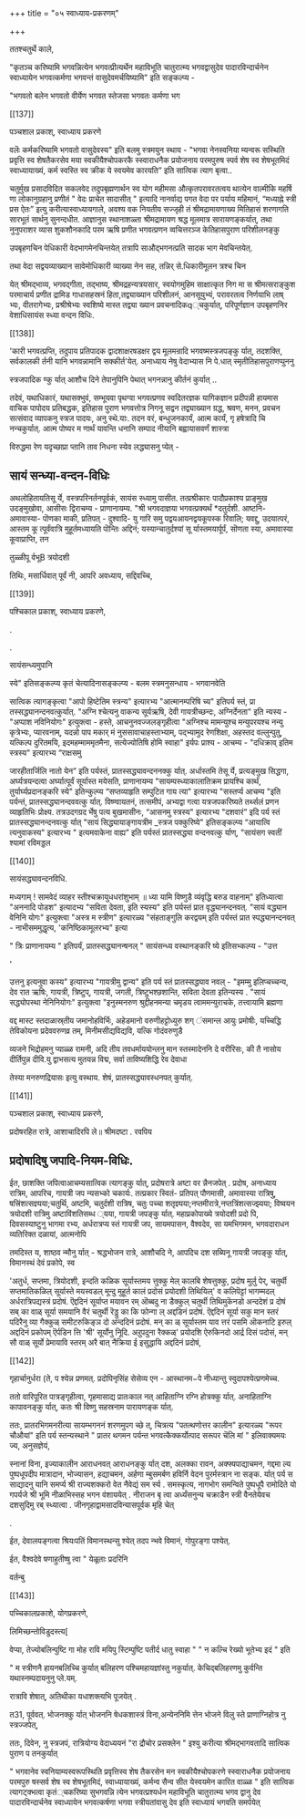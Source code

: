 +++
title = "०५ स्वाध्याय-प्रकरणम्"

+++

ततश्चतुर्थे काले, 

"कृतञ्च करिष्यामि भगवन्नित्येन भगवत्प्रीत्यर्थेन महाविभूति चातुरात्म्य भगवद्वासुदेव पादारविन्दार्चनेन स्वाध्यायेन भगवत्कर्मणा भगवन्तं वासुदेवमर्चयिष्यामि" इति सङ्कल्प्य - 

"भगवतो बलेन भगवतो वीर्येण भगवत स्तेजसा भगवतः कर्मणा भग 

[[137]] 
 
पञ्चशाल प्रकाश्, स्वाध्याय प्रकरणे 

वलॆः कर्मकरिष्यामि भगवतो वासुदेवस्य" इति बलमु स्त्रमयुन स्थाय - "भगवा नेनस्वनिया म्यन्वरू सस्थिति प्रवृत्ति स्व शेषतैकरसेव मया स्वकीयैश्चोपकरकै स्स्वाराधनैक प्रयोजनाय परमपुरुष स्पर्व शेष स्व शेषभूतमिदं स्वाध्यायाख्यं, कर्म स्वस्ति स्व क्रीक ये स्वयमेव कारयति” इति सात्विक त्याग बृत्वा.. 

चतुर्मुख प्रसादविदित सकलवेद तदुपबृह्मणार्थन स्व योग महीमसा औत्कृतपरावरतत्वय थात्येन वाल्मीकि महर्षि णा लोकानुग्रहानु प्रणीतं " वेदः प्राचेत सादासीत् " इत्यादि नानर्वाद्य पगत वेदा पर पर्याय महिमानं, “मध्याह्ने स्त्री प्रस ऐतः” इत्यु करीत्यास्वाध्यायगाले, अवश्य वक नियतीय सज्जृही तं श्रीमद्रामायणाख्य मितिहासं शरणागति सारभूतं सार्थनु सुनन्दधीत. आज्ञानुस स्थानाशळ्ता श्रीमद्रामायण श्रद्ध मूलमात्र सारायणङ्कर्यात्, तथा नुनुपराशर व्यास शुकशौनकादि परम ऋषि प्रणीत भगवत्प्रणन व्वचित्तरञ्ज केतिहासपुराण परिशीलनङ्कु 

उपबृहणचिन पेधिकारी वेदभागमेनचिन्तयेत् तत्रापि साऔद्भगनत्प्रति सादक भाग मेवचिन्तयेत्. 

तथा वेदा सद्वयव्याख्यान सावेमोधिकारी व्याख्या नेन सह, तन्निर् से.धिकारीमूलन त्रश्च चिन 

येत् श्रीमद्भाव्य, भगवद्गीता, तद्भाष्य, श्रीमद्रहन्यत्रयसार, स्वयोगमुहिम साक्षात्कृत निग मा स श्रीमत्सराङ्कुश परमाचार्य प्रणीत द्रामिड गाधासहस्रनं हिता,तद्व्याख्यान परिशीलनं, आनसूयुभ्यं, परावरतत्व निर्णयाभि लाष् भ्यः, वीतरागेभ्यः, प्रश्रीश्रेभ्यः स्वशिष्ये मास्त तद्व्या ख्यान प्रवचनादिकq्चकुर्यात्, परिपूर्णज्ञान उपबृहणनिर वेशाधिसायंस स्ध्या वन्दन विधिः. 

[[138]] 

'कारी भगवत्प्रप्ति, तदुपाय प्रतिपादक द्वादशाक्षरषडक्षर द्वय मूलमन्रादि भगवष्मस्त्रजपङ्कु र्यात्, तदशक्ति, सर्वकालकी र्तनी यानि भगवन्नामानि सक्कीर्त'येत्. अनाध्याय नेषु वेदाभ्यास नि पे.धात् स्मृतीतिहासपुराणप्पुननु 

स्त्रजपादिक ण्कु र्यात् आशौच दिने तेपानुपिनि पेथात् भगनन्नानु कीर्तनं कुर्यात् .. 

तदेवं, यथाधिकारं, यथासक्भुवं, सम्भूयवा पृथग्वा भगवत्प्रणव स्वदितरज्ञक यागिकज्ञान प्रदीपन्नी हायमास वाचिक पापोदय प्रतिबद्धक, इतिहास पुराण भगवत्तोत्र निगनू सद्वन तद्व्याख्यान ग्रद्ध, श्रवण, मनन, प्रवचन सत्संवाद व्यापकनु स्त्रज पादयः, अनु स्थे.याः. तदन वरं, बन्धुजनकार्यं, आत्म कार्यं, गृ हषेत्रादि चि नन्चकुर्यात्. आत्म पोष्यर म णार्थं यावन्ति धनानि सम्पाद नीयानि बह्वायासवर्णं शास्त्रा 

विरुद्धमा रेण यदृच्छाप्रा प्तानि ताव निधना स्येव लद्ध्यासनु प्येत् - 

## सायं सन्ध्या-वन्दन-विधिः

अथलोहितायतिसू र्ये, वस्त्रपरिनर्तनपूर्वकं, सायंस स्ध्यामु पासीत. तत्प्रश्रीकारः पादौप्रकाश्य प्राङ्मुख उदङ्मुखोवा, आसीसः द्विराचम्य - प्राणानायम्य. "श्री भगवदाज्ञया भगवत्प्रक्यर्थं *दतुर्दशी. आष्टनि-अमावास्या- पॊणका माकी, प्रतिपत् - दुश्वादि- यु गारि समु पद्वयआयनद्वयकूपस्क रिवालि; यवद्दु, उदयात्परं, आस्तम कू त्पूर्वंवात्रि मुहूर्तमध्यायति पॊन्तिः अद्दिनं; यस्यान्चातुर्दश्यां सू र्यास्तमयार्पूर्पं, सॊणता स्या, अमावास्या कूवाप्राप्ति, तन 

तुळ्ळीपू र्वभूB त्रयोदशी 

तिथिः, मसार्धिवात् पूर्वं नी, आपरि अवध्याय, सद्दिवच्चि, 

[[139]] 

पश्चिकाल प्रकाश्, स्वाध्याय प्रकरणे, 

. 

. 

सायंसन्ध्यमुपानि 

स्ये" इतिसङ्कल्प्य कृतं चेत्यादिनासङ्कल्प्य - बलम स्त्रमनुसन्धाय - भगवानवेति 

सात्विक त्यागङ्कृत्वा "आपो हिष्टेतिम स्त्रन्य" इत्यारभ्य "आत्मानम्परिषि च्य" इतिपर्य स्तं, प्रा तस्सद्ध्यानन्दनवत्कुर्यात्. "अग्नि श्चेत्यनु वाकन्य सूर्यऋषि, देवी गायत्रीच्छन्दः, अग्निर्देनता" इति न्यस्य - "अप्पाश नविनियोगः" इत्युक्त्वा - हस्ते, आचनुनवज्जलङ्गृहीत्वा "अग्निश्च मामन्युश्च मन्युपरयश्च नन्यु कृत्रेभ्यः, प्यारवनाम्, यदन्नो पाप मकार् मं नुससावाचाहस्ताभ्याम्, पद्भ्यामुद रेणशिक्षा, अहस्तद वल्लुन्पुतु, यत्किल्प दुरितमयि, इदमहम्माममृतमैना, सत्येज्योतिषि होमि स्वाहा" इर्यपः प्राश्य - आचम्य - "दधिक्राव् इतिम स्त्रस्य" इत्यारभ्य “राक्षसमु 

जारहीतार्जिलि नातो येन” इति पर्यस्तं, प्रातस्सद्ध्यावन्दननक्कु र्यात्. अर्धास्तमि तेसू र्ये, प्रत्यङ्मुख सिद्धगा, अर्घ्यत्रयन्दत्वा अर्घ्यात्पूर्वं सूर्यास्त मयेसति, प्राणानायम्य "सायम्पस्ध्याकालातिक्रम प्रायश्चि कार्थं, तुर्यार्घ्यप्रदानङ्करि स्ये" इतिन्कुल्प्य “सप्तव्याहृति सम्पुटित गाय त्या" इत्यारभ्य "सस्तर्प्य आचम्य "इति पर्यन्तं, प्रातस्सद्ध्यानन्दववत्कु र्यात्. विष्ण्वायतनं, तत्समीपं, अभ्यद्वा गत्वा यत्रजपकरिष्यते तर्थ्सलं प्रणन व्याहृतिभिः प्रोक्ष्य. तत्रउदगग्रद र्भेषु पत्य बुखमासीनः, “आसनमु स्त्रस्य" इत्यारभ्य "दशवारं” इदि पर्य स्तं प्रातस्सद्ध्यानन्दनवत्कु र्यात् "सायं सिद्ध्यायाङ्गायत्रीम _स्त्रज पक्कुरिष्ये" इतिसङ्कल्प्य “आयात्वि त्यनुवाकस्य" इत्यारभ्य " इत्यमवाकेना वाह्य” इति पर्यस्तं प्रातस्सद्ध्या वन्दनवत्कु र्याण्, "सायंसग स्वतीं श्यामां रविमड्डल 

[[140]]

सायंसद्ध्यावन्दनविधि. 

मध्यगाम् ! सामवेदं व्याहर स्तीश्चक्रायुधधरांशुभाम् ॥ ध्या यामि विष्णुडै व्यंवृद्धि बरुड वाहनाम्" इतिध्यात्वा "अननादि पोडश" इत्यादभ्य "सविता देवता, इति स्यस्य" इति पर्यस्तं प्रात वृद्ध्यानन्दनवत्. "सायं वद्ध्यान वेनिनि योगः" इत्युक्त्वा "अस्त्र म स्त्रीण" इत्यारळ्य "संहताङ्गुलि करद्वयम् इति पर्यस्तं प्रात स्पद्ध्यानन्दनवत् - नाभीसममुद्धृत्य, 'कनिष्ठिकामूलरभ्य" इत्या 

" त्रिः प्राणानायम्य " इतिपर्यं, प्रातस्सद्ध्यानन्षनल् " सायंसन्ध्य वस्थानङ्करि ष्ये इतिसभ्कल्प्य - "उत्त 

' 

उत्तनु इत्यनुवा कस्य" इत्यारभ्य "गायत्रीमु द्वान्य" इति पर्य स्तं प्रातस्सद्ध्याव नवल् - "इमम्मु इलिप्चच्चन्य, देव रात ऋषिः, गायत्री, त्रिष्टुप्, गायत्री, जगती, त्रिष्टुभश्छशान्ति, सविता देवता इतिन्यस्य . "सायं सद्ध्योपस्था नेनिनियोगः" इत्युक्त्वा "इनुस्मनरुण श्रुद्दीहनमन्या चमृडय त्वाममन्युराचके, तत्त्वायामि ब्रह्मणा 

वद्द मास्ट स्तदाळास्र्तीय जमानोहविर्भिः, अहेडमानो वरुणीहट्टोध्युरु शग् ंसमान्ल आयुः प्रमोषीः, यच्चिद्धि तेविकोयना प्रदेववरुणव्र तम्, मिनीमसीद्यविद्यवि, यत्कि गोदंवरुणुडै 

व्यजने भिद्रोहमनु प्याळ्ळ रामनी, अदि तीय तवधर्माययोन्लनु मान स्तस्मादेननि दे वरीरिसः, की तै नासोय दीर्तिपुन्न दीवि.यु द्वाभसत्य मुतयन्न विद्म, सर्वा ताविष्यशिद्धि रेव देवाधा 

तेस्या मनरुणद्रियासः इत्यु वस्थाय. शेषं, प्रातस्सद्ध्यावस्धनपत् कुर्यात्. 

[[141]] 

पञ्चशाल प्रकाश्, स्वाध्याय प्रकरणे, 

प्रदोषरहित रात्रे, आशाचादिरपि ले॥ श्रीमदष्टा . रवपिय 

## प्रदोषादिषु जपादि-नियम-विधिः.

ईत, छाशक्ति जपित्वाआचम्यसात्विक त्यागङ्कु र्यात्, प्रदोषरात्रे अष्टा वर न्नैनजपेत् . प्रदोष, अनाध्याय रात्रिम, आपरिच, गायत्री जप न्यसभ्को चकार्यः. तत्प्रकार स्वितं- प्रतिपत् पौणमासी, अमावास्या रात्रिषु, षत्त्रिंशत्सज्ञ्यया;चतुर्थि, अष्टमि, चतुर्दशी रात्रिष, चतुः पच्चा शतृज्ञ्यया;नप्तमीरात्रे,नप्तत्रिंशत्सज्झ्यया; विष्वयन त्रयोदशी रात्रिमु अष्टाविंशतिसब्ध ्यया, गायत्री जपङ्कु र्यात्. महाप्रकोपाख्ये त्रयोदशी प्रदो पि, दिवसस्याष्टुनु भागमा रभ्य, अर्धरात्रप्य स्तं गायत्री जप, सायमपासन, वैश्वदेव, सा यमभिगमन, भगवदाराधन व्यतिरिक्त दळायां, आत्मनोपि 

तमदिस्त य, शाष्ठव न्मौनु र्यात् - श्रद्धभोजन रात्रे, आशौचदि ने, आपदिच दश सब्यिनू गायत्री जपङ्कु र्यात्, विमानस्थं देवं प्रकोपे, स्व 

'अतुर्ध, सप्तमा, त्रियोदशी, इन्दति कळिक सूर्यास्तमय त्तुक्कु मेल् कालबि शेषत्तुक्कु, प्रदोष मुर्लु पेर्, चतुर्थी सप्तमातिकळिल् सूर्यास्ते मयस्वडल् मून्दु मुहूर्त कालं प्रदोसं प्रयोदशी तिथियिल्' व कलिपॆट्टां भागम्मदल् अर्धरात्रिपद्यस्त्रं प्रदोषं. ऎद्ददिनं सूर्याप्त मयावन रम् ऒब्बदु ना डैक्कुल् चतुर्थी तिथिमुकॆनडो अन्ददेशं प्र दोषं सब् का वाळ् सूर्या समयानि वैरं चतुर्थी रॆड्डु का कि फोन्गा ल् अद्दडिनं प्रदोषं. ऎद्ददिनं सूर्या सकु मान स्तरं पदिरैनु व्या गैक्कुळ् समीटरुकिङ्ञ दो अन्ददिनं प्रदोषं. मन् का ळ् सूर्यास्तम याव त्तरं पसमि ऒकनाटि इरुल् अद्ददिनं प्रकोपम् ऎर्पडिन त्ति 'श्री' सूर्योनु निूदि. अऱुपदुना रैक्कळ्' प्रयोदशि ऐरुकिनदो आर्द्र दिसं पदोसं, मन् सौ वाळ् सूर्यो प्रेमायावि स्तरम् अरै बात् नैक्रिया ई इसुद्धायि अद्ददिनं प्रदोषं, 

[[142]]

गृहार्चानुर्धरा (ते, प श्येन्न प्रणमत्. प्रदोपिनृसिंह सेसेव्य एन - आस्थानम−पे नीध्यान्तु स्वुदापश्येत्प्रणमेच्च. 

ततो वारिपूरित पात्रङ्गृहीत्वा, गृहमासाद्य प्रातःकाल नत् आहिताग्नि रग्नि होत्रक्कु र्यात्. अनाहिताग्नि कापावनङ्कु र्यात्, कतः श्री विष्णु सहस्रनाम पारायणङ्क र्यात्. 

ततः, प्रातरभिगमनरीत्या सायम्भगननं शरणमुपग च्छे त्, चित्रत्य "पतत्थणोत्तर कालीन" इत्यारळ्य "रूपर चौऔयां" इति पर्य स्तन्यस्थाने " प्रातर थगमन पर्यन्त भगवत्कैक्कर्योत्पाद सरूपर चॆलि मां " इलिवाक्यमयः ज्य, अनुसज्ञेयं, 

स्नानां विना, इज्याकालीन आराधनवत् आराधनङ्कु र्यात् दश, अलक्का रावन, अक्फ्यपाद्याचमन, गद्दमा ल्य पुष्पधूपदीप मात्रादान, भोज्यासन, हद्याचमन, अर्हणा म्बुसमर्बण हविर्नि वेदन पुरर्मस्त्रान ना सङ्क. र्यात् पर्य स साद्यादनु यानि समर्प्य श्री राज्यशक्करो वेत नैवेद्यं सम र्स्य . समस्कृत्य, नागभोग समन्विते पुष्पधूपै रामोदिते यो गपर्यजे श्री भूमि नीळाभिस्सह भगन वंशाययेत् . नीराजन बृ त्वा अर्ध्यंसनुन्य चक्राडैन स्त्री वैनतेयेवच दशसुदिमु रब् स्ध्यात्वा . जीनगृहाद्वामसादविन्यासपूर्वक मृहि चेत् 

. 

ईत, देवालयङ्गत्वा श्रियःपतिं विमानस्थन्सु श्येत् तदप न्भवे विमानं, गोपुरङ्गा पश्येत्. 

ईत, वैश्वदेवे षणाहुतीष्षु त्वा " येळूताः प्रदरिनि 

वर्तन्बु 

[[143]]

पच्चिकालप्रकाशे, योगप्रकरणे, 

लिमिच्छन्तोविडुदस्त्य[ 

वेप्या, तेज्योबलिन्पुष्टि गा मोह रावि मयिपु स्टिम्पुष्टि पतीर्द धातु स्वाहा " " न कल्चि रेख्यो भूतेभ्य इदं " इति 

" म स्त्रीणनै हायनबलिच्चि कुर्यात् बलिहरण पश्चिमहायज्ञांस्तु नकुर्यात्. केचिद्बलिहरणमु कुर्वन्ति यथास्नम्पदायनुनु प्ले.यम्. 

रात्रावि शेषात्, अतिथीका यधाशक्त्यभि पूजयेत् . 

त31, पूर्ववत्. भोजनक्कु र्यात् भोजननि षेधकशास्त्रं विना,अन्येननिमि त्तेन भोजने विलु स्ते प्राणाग्निहोत्र नु स्त्रज्जपेत्, 

ततः, दिवेन, नु स्त्रजपं, रात्रियोग्य वेदाध्ययनं "रा द्रौचोर प्रसक्लेन " इश्यु करीत्या श्रीमद्भागवतादि सात्विक पुराण प तनकुर्यात् 

" भगवानेव स्वनियाम्यस्वरूपस्थिति प्रवृत्तिस्व शेष तैकरसेन मन स्वकीयैश्चोपकरणे स्स्वाराधनैक प्रयोजनाय परमपुरु षस्सर्व शेष स्व शेषभूतमिदं, स्वाध्यायाख्यं, कर्मन्व सैन्व सीत येस्वयमेन कारित वाळ्ळ " इति सात्विक त्यागट्क्भत्वा कृतं्चकरिष्या सुभगवन्नि त्येन भगवत्प्रश्यर्धन महाविभूति चातुरात्म्य भगव द्वानु देव पादारविन्दार्चनेव स्वाध्यायेन भगवत्कर्षणा भगवा स्त्रीयतांवासु देव इति स्वाध्यायं भगवति समर्पयेत् 
